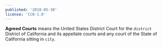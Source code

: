 ```yaml
---
published: '2018-05-30'
license: 'CC0-1.0'
---
```


**Agreed Courts** means the United States District Court for the `district` District of California and its appellate courts and any court of the State of California sitting in `city`.
